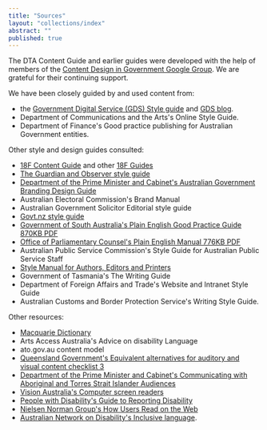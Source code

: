 ```yaml
---
title: "Sources"
layout: "collections/index"
abstract: ""
published: true
---
```


The DTA Content Guide and earlier guides were developed with the help of members of the <a href="https://groups.google.com/a/digital.gov.au/forum/#!forum/content-design-in-government" rel="external">Content Design in Government Google Group</a>. We are grateful for their continuing support.

We have been closely guided by and used content from:

- the [Government Digital Service (GDS) Style guide](https://www.gov.uk/guidance/style-guide) and [GDS blog](https://gds.blog.gov.uk/).
- Department of Communications and the Arts's Online Style Guide.
- Department of Finance's Good practice publishing for Australian Government entities.

Other style and design guides consulted:

- [18F Content Guide](https://pages.18f.gov/content-guide/) and other [18F Guides](https://pages.18f.gov/guides/)
- [The Guardian and Observer style guide](https://www.theguardian.com/info/series/guardian-and-observer-style-guide)
- [Department of the Prime Minister and Cabinet's Australian Government Branding Design Guide](https://www.dpmc.gov.au/sites/default/files/publications/Australian_Government_Branding_Design_Guidelines.pdf)
- Australian Electoral Commission's Brand Manual
- Australian Government Solicitor Editorial style guide
- [Govt.nz style guide](https://www.govt.nz/about/about-this-website/style-and-design/the-govt-nz-style-guide/#how-we-write)
- [Government of South Australia's Plain English Good Practice Guide 870KB PDF](http://publicsector.sa.gov.au/wp-content/uploads/20070101-Good-practice-guide-Plain-English.pdf)
- [Office of Parliamentary Counsel's Plain English Manual 776KB PDF](https://www.opc.gov.au/about/docs/Plain_English.pdf)
- Australian Public Service Commission's Style Guide for Australian Public Service Staff
- [Style Manual for Authors, Editors and Printers](http://www.australia.gov.au/about-government/publications/style-manual)
- Government of Tasmania's The Writing Guide
- Department of Foreign Affairs and Trade's Website and Intranet Style Guide
- Australian Customs and Border Protection Service's Writing Style Guide.

Other resources:

- [Macquarie Dictionary](https://www.macquariedictionary.com.au/)
- Arts Access Australia's Advice on disability Language
- ato.gov.au content model
- [Queensland Government's Equivalent alternatives for auditory and visual content checklist 3](http://www.qld.gov.au/web/cue/module7/checkpoints/checkpoint03/)
- [Department of the Prime Minister and Cabinet's Communicating with Aboriginal and Torres Strait Islander Audiences](https://www.dpmc.gov.au/resource-centre/indigenous-affairs/communicating-aboriginal-and-torres-strait-islander-audiences)
- [Vision Australia's Computer screen readers](http://www.visionaustralia.org/living-with-low-vision/learning-to-live-independently/using-technology-and-computers/technology-overview/computer-screen-readers)
- [People with Disability's Guide to Reporting Disability](http://www.pwd.org.au/library/guide-to-reporting-disability.html)
- [Nielsen Norman Group's How Users Read on the Web](https://www.nngroup.com/articles/how-users-read-on-the-web/)
- [Australian Network on Disability's Inclusive language](http://www.and.org.au/pages/inclusive-language.html).
